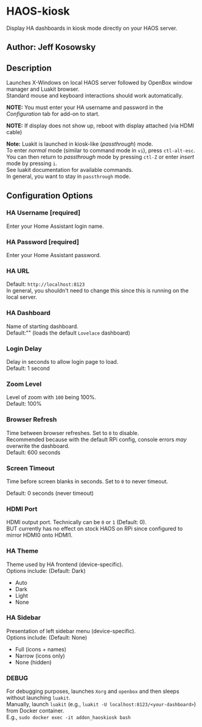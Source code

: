 # HAOS-kiosk

Display HA dashboards in kiosk mode directly on your HAOS server.

## Author: Jeff Kosowsky

## Description

Launches X-Windows on local HAOS server followed by OpenBox window manager
and Luakit browser.\
Standard mouse and keyboard interactions should work automatically.

**NOTE:** You must enter your HA username and password in the
*Configuration* tab for add-on to start.

**NOTE:** If display does not show up, reboot with display attached (via
HDMI cable)

**Note:** Luakit is launched in kiosk-like (*passthrough*) mode.\
To enter *normal* mode (similar to command mode in `vi`), press
`ctl-alt-esc`.\
You can then return to *passthrough* mode by pressing `ctl-Z` or enter
*insert* mode by pressing `i`.\
See luakit documentation for available commands.\
In general, you want to stay in `passthrough` mode.

## Configuration Options

### HA Username [required]

Enter your Home Assistant login name.

### HA Password [required]

Enter your Home Assistant password.

### HA URL

Default: `http://localhost:8123`\
In general, you shouldn't need to change this since this is running on the
local server.

### HA Dashboard

Name of starting dashboard.\
Default:"" (loads the default `Lovelace` dashboard)

### Login Delay

Delay in seconds to allow login page to load.\
Default: 1 second

### Zoom Level

Level of zoom with `100` being 100%.\
Default: 100%

### Browser Refresh

Time between browser refreshes. Set to `0` to disable.\
Recommended because with the default RPi config, console errors *may*
overwrite the dashboard.\
Default: 600 seconds

### Screen Timeout

Time before screen blanks in seconds. Set to `0` to never timeout.

Default: 0 seconds (never timeout)

### HDMI Port

HDMI output port. Technically can be `0` or `1` (Default: 0).\
BUT currently has no effect on stock HAOS on RPi since configured to mirror
HDMI0 onto HDMI1.

### HA Theme

Theme used by HA frontend (device-specific).\
Options include: (Default: Dark)

- Auto
- Dark
- Light
- None

### HA Sidebar

Presentation of left sidebar menu (device-specific).\
Options include: (Default: None)

- Full (icons + names)
- Narrow (icons only)
- None (hidden)

### DEBUG

For debugging purposes, launches `Xorg` and `openbox` and then sleeps without
launching `luakit`.\
Manually, launch `luakit` (e.g., `luakit -U localhost:8123/<your-dashboard>`) from
Docker container.\
E.g., `sudo docker exec -it addon_haoskiosk bash`
